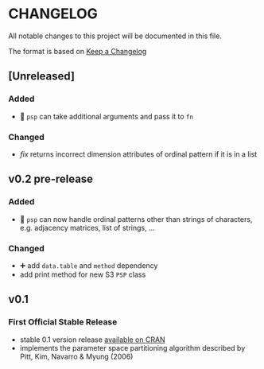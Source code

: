 # CHANGELOG

All notable changes to this project will be documented in this file.

The format is based on [Keep a Changelog](https://keepachangelog.com/en/1.0.0/)

## [Unreleased]

### Added

- :gift: `psp` can take additional arguments and pass it to `fn`

### Changed

- *fix* returns incorrect dimension attributes of ordinal pattern if it is in a list

## v0.2 pre-release

### Added

- :gift: `psp` can now handle ordinal patterns other than strings of characters, e.g. adjacency matrices, list of strings, ...

### Changed

- :heavy_plus_sign: add `data.table` and `method` dependency
- add print method for new S3 `PSP` class

## v0.1

### First Official Stable Release

- stable 0.1 version release [available on CRAN](https://cran.r-project.org/package=psp)
- implements the parameter space partitioning algorithm described by Pitt, Kim, Navarro & Myung (2006)
